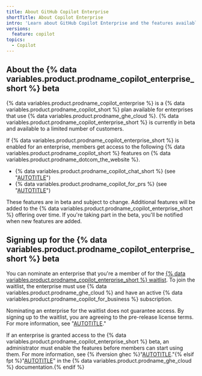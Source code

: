 ```yaml
---
title: About GitHub Copilot Enterprise
shortTitle: About Copilot Enterprise
intro: 'Learn about GitHub Copilot Enterprise and the features available with it.'
versions:
  feature: copilot
topics:
  - Copilot
---
```


## About the {% data variables.product.prodname_copilot_enterprise_short %} beta

{% data variables.product.prodname_copilot_enterprise %} is a {% data variables.product.prodname_copilot_short %} plan available for enterprises that use {% data variables.product.prodname_ghe_cloud %}. {% data variables.product.prodname_copilot_enterprise_short %} is currently in beta and available to a limited number of customers.

If {% data variables.product.prodname_copilot_enterprise_short %} is enabled for an enterprise, members get access to the following {% data variables.product.prodname_copilot_short %} features on {% data variables.product.prodname_dotcom_the_website %}.

- {% data variables.product.prodname_copilot_chat_short %} (see "[AUTOTITLE](/copilot/github-copilot-enterprise/copilot-chat-in-github/about-github-copilot-chat)")
- {% data variables.product.prodname_copilot_for_prs %} (see "[AUTOTITLE](/copilot/github-copilot-enterprise/copilot-pull-request-summaries/about-copilot-pull-request-summaries)")

These features are in beta and subject to change. Additional features will be added to the {% data variables.product.prodname_copilot_enterprise_short %} offering over time. If you're taking part in the beta, you'll be notified when new features are added.

## Signing up for the {% data variables.product.prodname_copilot_enterprise_short %} beta

You can nominate an enterprise that you're a member of for the [{% data variables.product.prodname_copilot_enterprise_short %} waitlist](https://github.com/github-copilot/copilot_enterprise_waitlist_signup/join). To join the waitlist, the enterprise must use {% data variables.product.prodname_ghe_cloud %} and have an active {% data variables.product.prodname_copilot_for_business %} subscription.

Nominating an enterprise for the waitlist does not guarantee access. By signing up to the waitlist, you are agreeing to the pre-release license terms. For more information, see "[AUTOTITLE](/free-pro-team@latest/site-policy/github-terms/github-copilot-pre-release-license-terms)."

If an enterprise is granted access to the {% data variables.product.prodname_copilot_enterprise_short %} beta, an administrator must enable the features before members can start using them. For more information, see {% ifversion ghec %}"[AUTOTITLE](/copilot/github-copilot-enterprise/overview/enabling-github-copilot-enterprise)."{% elsif fpt %}"[AUTOTITLE](/enterprise-cloud@latest/copilot/github-copilot-enterprise/overview/enabling-github-copilot-enterprise)" in the {% data variables.product.prodname_ghe_cloud %} documentation.{% endif %}
